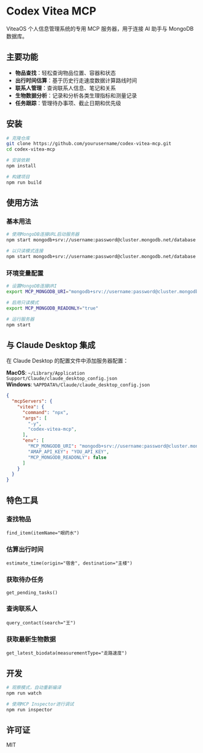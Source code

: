 # Codex Vitea MCP

ViteaOS 个人信息管理系统的专用 MCP 服务器，用于连接 AI 助手与 MongoDB 数据库。

## 主要功能

- **物品查找**：轻松查询物品位置、容器和状态
- **出行时间估算**：基于历史行走速度数据计算路线时间
- **联系人管理**：查询联系人信息、笔记和关系
- **生物数据分析**：记录和分析各类生理指标和测量记录
- **任务跟踪**：管理待办事项、截止日期和优先级

## 安装

```bash
# 克隆仓库
git clone https://github.com/yourusername/codex-vitea-mcp.git
cd codex-vitea-mcp

# 安装依赖
npm install

# 构建项目
npm run build
```

## 使用方法

### 基本用法

```bash
# 使用MongoDB连接URL启动服务器
npm start mongodb+srv://username:password@cluster.mongodb.net/database

# 以只读模式连接
npm start mongodb+srv://username:password@cluster.mongodb.net/database --read-only
```

### 环境变量配置

```bash
# 设置MongoDB连接URI
export MCP_MONGODB_URI="mongodb+srv://username:password@cluster.mongodb.net/database"

# 启用只读模式
export MCP_MONGODB_READONLY="true"

# 运行服务器
npm start
```

## 与 Claude Desktop 集成

在 Claude Desktop 的配置文件中添加服务器配置：

**MacOS**: `~/Library/Application Support/Claude/claude_desktop_config.json`  
**Windows**: `%APPDATA%/Claude/claude_desktop_config.json`

```json
{
  "mcpServers": {
    "vitea": {
      "command": "npx",
      "args": [
        "-y",
        "codex-vitea-mcp",
      ],
      "env": [
        "MCP_MONGODB_URI": "mongodb+srv://username:password@cluster.mongodb.net/database",
        "AMAP_API_KEY": "YOU_API_KEY",
        "MCP_MONGODB_READONLY": false
      ]
    }
  }
}
```

## 特色工具

### 查找物品

```
find_item(itemName="眼药水")
```

### 估算出行时间

```
estimate_time(origin="宿舍", destination="主楼")
```

### 获取待办任务

```
get_pending_tasks()
```

### 查询联系人

```
query_contact(search="王")
```

### 获取最新生物数据

```
get_latest_biodata(measurementType="走路速度")
```

## 开发

```bash
# 观察模式，自动重新编译
npm run watch

# 使用MCP Inspector进行调试
npm run inspector
```

## 许可证

MIT
